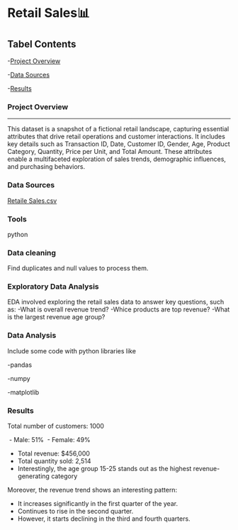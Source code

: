 #  Retail Sales📊

## Tabel Contents

-[Project Overview](#project-overview)

-[Data Sources](#data-sources)

-[Results](#results) 
 ### Project Overview
 ___

 This dataset is a snapshot of a fictional retail landscape, capturing essential attributes that drive retail operations and customer interactions. It includes key details such as Transaction ID, Date, Customer ID, Gender, Age, Product Category, Quantity, Price per Unit, and Total Amount. These attributes enable a multifaceted exploration of sales trends, demographic influences, and purchasing behaviors.

 ### Data Sources
 [Retaile Sales.csv](https://www.kaggle.com/datasets/mohammadtalib786/retail-sales-dataset)

### Tools
python 

### Data cleaning 

Find duplicates and null values to process them.

### Exploratory Data Analysis

EDA involved exploring the retail sales data to answer key questions, such as:
 -What is overall revenue trend?
 -Whice products are top revenue?
 -What is the largest revenue age group?

 ### Data Analysis

 Include some code with python libraries like

 -pandas 

 -numpy

 -matplotlib 

 ### Results 
Total number of customers: 1000

 - Male: 51%
 - Female: 49%  
 - Total revenue: $456,000
 - Total quantity sold: 2,514
 - Interestingly, the age group 15-25 stands out as the highest revenue-generating category
   
 Moreover, the revenue trend shows an interesting pattern:
 - It increases significantly in the first quarter of the year.
- Continues to rise in the second quarter.
- However, it starts declining in the third and fourth quarters.
  
